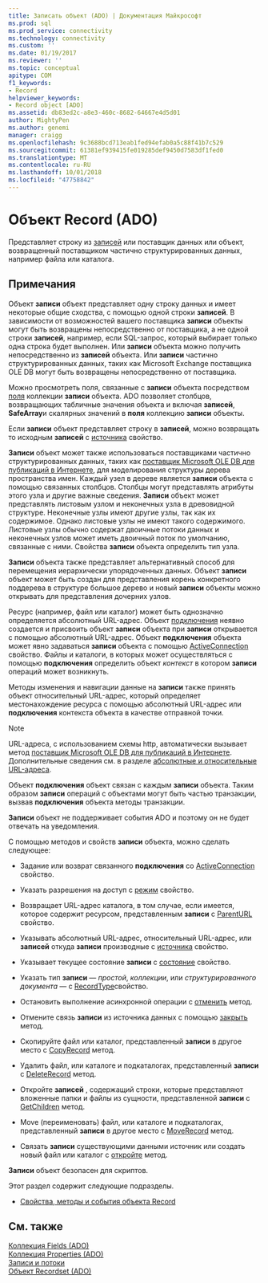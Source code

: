 ```yaml
---
title: Записать объект (ADO) | Документация Майкрософт
ms.prod: sql
ms.prod_service: connectivity
ms.technology: connectivity
ms.custom: ''
ms.date: 01/19/2017
ms.reviewer: ''
ms.topic: conceptual
apitype: COM
f1_keywords:
- Record
helpviewer_keywords:
- Record object [ADO]
ms.assetid: db83ed2c-a8e3-460c-8682-64667e4d5d01
author: MightyPen
ms.author: genemi
manager: craigg
ms.openlocfilehash: 9c3688bcd713eab1fed94efab0a5c88f41b7c529
ms.sourcegitcommit: 61381ef939415fe019285def9450d7583df1fed0
ms.translationtype: MT
ms.contentlocale: ru-RU
ms.lasthandoff: 10/01/2018
ms.locfileid: "47758842"
---
```

# <a name="record-object-ado"></a>Объект Record (ADO)
Представляет строку из [записей](../../../ado/reference/ado-api/recordset-object-ado.md) или поставщик данных или объект, возвращенный поставщиком частично структурированных данных, например файла или каталога.  
  
## <a name="remarks"></a>Примечания  
 Объект **записи** объект представляет одну строку данных и имеет некоторые общие сходства, с помощью одной строки **записей**. В зависимости от возможностей вашего поставщика **записи** объекты могут быть возвращены непосредственно от поставщика, а не одной строки **записей**, например, если SQL-запрос, который выбирает только одна строка будет выполнен. Или **записи** объекта можно получить непосредственно из **записей** объекта. Или **записи** частично структурированных данных, таких как Microsoft Exchange поставщика OLE DB могут быть возвращены непосредственно от поставщика.  
  
 Можно просмотреть поля, связанные с **записи** объекта посредством [поля](../../../ado/reference/ado-api/fields-collection-ado.md) коллекции **записи** объекта. ADO позволяет столбцов, возвращающих табличные значения объекта и включая **записей**, **SafeArray**и скалярных значений в **поля** коллекцию **записи** объекты.  
  
 Если **записи** объект представляет строку в **записей**, можно возвращать то исходным **записей** с [источника](../../../ado/reference/ado-api/source-property-ado-record.md) свойство.  
  
 **Записи** объект может также использоваться поставщиками частично структурированных данных, таких как [поставщик Microsoft OLE DB для публикаций в Интернете](../../../ado/guide/appendixes/microsoft-ole-db-provider-for-internet-publishing.md), для моделирования структуры дерева пространства имен. Каждый узел в дереве является **записи** объекта с помощью связанных столбцов. Столбцы могут представлять атрибуты этого узла и другие важные сведения. **Записи** объект может представлять листовым узлом и неконечных узла в древовидной структуре. Неконечные узлы имеют другие узлы, так как их содержимое. Однако листовые узлы не имеют такого содержимого. Листовые узлы обычно содержат двоичные потоки данных и неконечных узлов может иметь двоичный поток по умолчанию, связанные с ними. Свойства **записи** объекта определить тип узла.  
  
 **Записи** объекта также представляет альтернативный способ для перемещения иерархически упорядоченных данных. Объект **записи** объект может быть создан для представления корень конкретного поддерева в структуре большое дерево и новый **записи** объекты можно открывать для представления дочерних узлов.  
  
 Ресурс (например, файл или каталог) может быть однозначно определяется абсолютный URL-адрес. Объект [подключения](../../../ado/reference/ado-api/connection-object-ado.md) неявно создается и присвоить объект **записи** объекта при **записи** открывается с помощью абсолютный URL-адрес. Объект **подключения** объекта может явно задаваться **записи** объекта с помощью [ActiveConnection](../../../ado/reference/ado-api/activeconnection-property-ado.md) свойство. Файлы и каталоги, в которых может осуществляться с помощью **подключения** определить объект *контекст* в котором **записи** операций может возникнуть.  
  
 Методы изменения и навигации данные на **записи** также принять объект относительный URL-адрес, который определяет местонахождение ресурса с помощью абсолютный URL-адрес или **подключения** контекста объекта в качестве отправной точки.  
  
> [!NOTE]
>  URL-адреса, с использованием схемы http, автоматически вызывает метод [поставщик Microsoft OLE DB для публикаций в Интернете](../../../ado/guide/appendixes/microsoft-ole-db-provider-for-internet-publishing.md). Дополнительные сведения см. в разделе [абсолютные и относительные URL-адреса](../../../ado/guide/data/absolute-and-relative-urls.md).  
  
 Объект **подключения** объект связан с каждым **записи** объекта. Таким образом **записи** операций с объектами могут быть частью транзакции, вызвав **подключения** объекта методы транзакции.  
  
 **Записи** объект не поддерживает события ADO и поэтому он не будет отвечать на уведомления.  
  
 С помощью методов и свойств **записи** объекта, можно сделать следующее:  
  
-   Задание или возврат связанного **подключения** со [ActiveConnection](../../../ado/reference/ado-api/activeconnection-property-ado.md) свойство.  
  
-   Указать разрешения на доступ с [режим](../../../ado/reference/ado-api/mode-property-ado.md) свойство.  
  
-   Возвращает URL-адрес каталога, в том случае, если имеется, которое содержит ресурсом, представленным **записи** с [ParentURL](../../../ado/reference/ado-api/parenturl-property-ado.md) свойство.  
  
-   Указывать абсолютный URL-адрес, относительный URL-адрес, или **записей** откуда **записи** производные с [источника](../../../ado/reference/ado-api/source-property-ado-record.md) свойство.  
  
-   Указывает текущее состояние **записи** с [состояние](../../../ado/reference/ado-api/state-property-ado.md) свойство.  
  
-   Указать тип **записи** — *простой*, *коллекции*, или *структурированного документа* — с [RecordType](../../../ado/reference/ado-api/recordtype-property-ado.md)свойство.  
  
-   Остановить выполнение асинхронной операции с [отменить](../../../ado/reference/ado-api/cancel-method-ado.md) метод.  
  
-   Отмените связь **записи** из источника данных с помощью [закрыть](../../../ado/reference/ado-api/close-method-ado.md) метод.  
  
-   Скопируйте файл или каталог, представленный **записи** в другое место с [CopyRecord](../../../ado/reference/ado-api/copyrecord-method-ado.md) метод.  
  
-   Удалить файл, или каталоге и подкаталогах, представленный **записи** с [DeleteRecord](../../../ado/reference/ado-api/deleterecord-method-ado.md) метод.  
  
-   Откройте **записей** , содержащий строки, которые представляют вложенные папки и файлы из сущности, представленной **записи** с [GetChildren](../../../ado/reference/ado-api/getchildren-method-ado.md) метод.  
  
-   Move (переименовать) файл, или каталоге и подкаталогах, представленный **записи** в другое место с [MoveRecord](../../../ado/reference/ado-api/moverecord-method-ado.md) метод.  
  
-   Связать **записи** существующими данными источник или создать новый файл или каталог с [откройте](../../../ado/reference/ado-api/open-method-ado-record.md) метод.  
  
 **Записи** объект безопасен для скриптов.  
  
 Этот раздел содержит следующие подразделы.  
  
-   [Свойства, методы и события объекта Record](../../../ado/reference/ado-api/record-object-properties-methods-and-events.md)  
  
## <a name="see-also"></a>См. также  
 [Коллекция Fields (ADO)](../../../ado/reference/ado-api/fields-collection-ado.md)   
 [Коллекция Properties (ADO)](../../../ado/reference/ado-api/properties-collection-ado.md)   
 [Записи и потоки](../../../ado/guide/data/records-and-streams.md)   
 [Объект Recordset (ADO)](../../../ado/reference/ado-api/recordset-object-ado.md)
